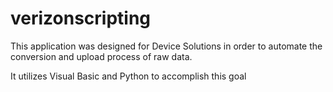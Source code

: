 # verizonscripting
This application was designed for Device Solutions in order to 
automate the conversion and upload process of raw data.

It utilizes Visual Basic and Python to accomplish this goal
